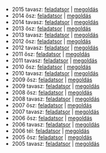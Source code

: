  - 2015 tavasz: [feladatsor](https://dari.oktatas.hu/kir/erettsegi/okev_doc/erettsegi_2015/k_bio_15maj_fl.pdf)
              | [megoldás](https://dari.oktatas.hu/kir/erettsegi/okev_doc/erettsegi_2015/k_bio_15maj_ut.pdf)
 - 2014 ősz: [feladatsor](https://dari.oktatas.hu/kir/erettsegi/okev_doc/erettsegi_2014/oktober/k_bio_14okt_fl.pdf)
           | [megoldás](https://dari.oktatas.hu/kir/erettsegi/okev_doc/erettsegi_2014/oktober/k_bio_14okt_ut.pdf)
 - 2014 tavasz: [feladatsor](https://dari.oktatas.hu/kir/erettsegi/okev_doc/erettsegi_2014/k_bio_14maj_fl.pdf)
              | [megoldás](https://dari.oktatas.hu/kir/erettsegi/okev_doc/erettsegi_2014/k_bio_14maj_ut.pdf)
 - 2013 ősz: [feladatsor](https://dari.oktatas.hu/kir/erettsegi/okev_doc/erettsegi_2013/oktober/k_bio_13okt_fl.pdf)
           | [megoldás](https://dari.oktatas.hu/kir/erettsegi/okev_doc/erettsegi_2013/oktober/k_bio_13okt_ut.pdf)
 - 2013 tavasz: [feladatsor](https://dari.oktatas.hu/kir/erettsegi/okev_doc/erettsegi_2013/k_bio_13maj_fl.pdf)
              | [megoldás](https://dari.oktatas.hu/kir/erettsegi/okev_doc/erettsegi_2013/k_bio_13maj_ut.pdf)
 - 2012 ősz: [feladatsor](https://dari.oktatas.hu/kir/erettsegi/okev_doc/erettsegi_2012/oktober/k_bio_12okt_fl.pdf)
           | [megoldás](https://dari.oktatas.hu/kir/erettsegi/okev_doc/erettsegi_2012/oktober/k_bio_12okt_ut.pdf)
 - 2012 tavasz: [feladatsor](https://dari.oktatas.hu/kir/erettsegi/okev_doc/erettsegi_2012/k_bio_12maj_fl.pdf)
              | [megoldás](https://dari.oktatas.hu/kir/erettsegi/okev_doc/erettsegi_2012/k_bio_12maj_ut.pdf)
 - 2011 ősz: [feladatsor](https://dari.oktatas.hu/kir/erettsegi/okev_doc/erettsegi_2011/oktober/k_bio_11okt_fl.pdf)
           | [megoldás](https://dari.oktatas.hu/kir/erettsegi/okev_doc/erettsegi_2011/oktober/k_bio_11okt_ut.pdf)
 - 2011 tavasz: [feladatsor](https://dari.oktatas.hu/kir/erettsegi/okev_doc/erettsegi_2011/k_bio_11maj_fl.pdf)
              | [megoldás](https://dari.oktatas.hu/kir/erettsegi/okev_doc/erettsegi_2011/k_bio_11maj_ut.pdf)
 - 2010 ősz: [feladatsor](https://dari.oktatas.hu/kir/erettsegi/okev_doc/erettsegi_2010/oktober/k_bio_10okt_fl.pdf)
           | [megoldás](https://dari.oktatas.hu/kir/erettsegi/okev_doc/erettsegi_2010/oktober/k_bio_10okt_ut.pdf)
 - 2010 tavasz: [feladatsor](https://dari.oktatas.hu/kir/erettsegi/okev_doc/erettsegi_2010/k_bio_10maj_fl.pdf)
              | [megoldás](https://dari.oktatas.hu/kir/erettsegi/okev_doc/erettsegi_2010/k_bio_10maj_ut.pdf)
 - 2009 ősz: [feladatsor](https://dari.oktatas.hu/kir/erettsegi/okev_doc/erettsegi_2009/oktober/k_bio_09okt_fl.pdf)
           | [megoldás](https://dari.oktatas.hu/kir/erettsegi/okev_doc/erettsegi_2009/oktober/k_bio_09okt_ut.pdf)
 - 2009 tavasz: [feladatsor](https://dari.oktatas.hu/kir/erettsegi/okev_doc/erettsegi_2009/k_bio_09maj_fl.pdf)
              | [megoldás](https://dari.oktatas.hu/kir/erettsegi/okev_doc/erettsegi_2009/k_bio_09maj_ut.pdf)
 - 2008 ősz: [feladatsor](https://dari.oktatas.hu/kir/erettsegi/okev_doc/erettsegi_2008/oktober/k_bio_08okt_fl.pdf)
           | [megoldás](https://dari.oktatas.hu/kir/erettsegi/okev_doc/erettsegi_2008/oktober/k_bio_08okt_ut.pdf)
 - 2008 tavasz: [feladatsor](https://dari.oktatas.hu/kir/erettsegi/okev_doc/erettsegi_2008/k_bio_08maj_fl.pdf)
              | [megoldás](https://dari.oktatas.hu/kir/erettsegi/okev_doc/erettsegi_2008/k_bio_08maj_ut.pdf)
 - 2007 ősz: [feladatsor](https://dari.oktatas.hu/kir/erettsegi/okev_doc/erettsegi_2007/oktober/k_bio_07okt_fl.pdf)
           | [megoldás](https://dari.oktatas.hu/kir/erettsegi/okev_doc/erettsegi_2007/oktober/k_bio_07okt_ut.pdf)
 - 2007 tavasz: [feladatsor](https://dari.oktatas.hu/kir/erettsegi/okev_doc/erettsegi_2007/k_bio_07maj_fl.pdf)
              | [megoldás](https://dari.oktatas.hu/kir/erettsegi/okev_doc/erettsegi_2007/k_bio_07maj_ut.pdf)
 - 2006 ősz: [feladatsor](https://dari.oktatas.hu/kir/erettsegi/okev_doc/erettsegi_2006/k_bio_06okt_fl.pdf)
           | [megoldás](https://dari.oktatas.hu/kir/erettsegi/okev_doc/erettsegi_2006/k_bio_06okt_ut.pdf)
 - 2006 tavasz: [feladatsor](https://dari.oktatas.hu/kir/erettsegi/okev_doc/erettsegi_2006/k_bio_06maj_fl.pdf)
              | [megoldás](https://dari.oktatas.hu/kir/erettsegi/okev_doc/erettsegi_2006/k_bio_06maj_ut.pdf)
 - 2006 tél: [feladatsor](https://dari.oktatas.hu/kir/erettsegi/okev_doc/2006_1/k_bio_06febr_fl.pdf)
              | [megoldás](https://dari.oktatas.hu/kir/erettsegi/okev_doc/2006_1/k_bio_06febr_ut.pdf)
 - 2005 ősz: [feladatsor](https://dari.oktatas.hu/kir/erettsegi/okev_doc/2005_osz/k_bio_05okt_fl.pdf)
           | [megoldás](https://dari.oktatas.hu/kir/erettsegi/okev_doc/2005_osz/k_bio_05okt_ut.pdf)
 - 2005 tavasz: [feladatsor](https://dari.oktatas.hu/kir/erettsegi/okev_doc/erettsegi_2005/k_bio_fl.pdf)
              | [megoldás](https://dari.oktatas.hu/kir/erettsegi/okev_doc/erettsegi_2005/k_bio_ut.pdf)
